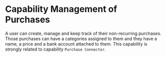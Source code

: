 # Capability Management of Purchases

A user can create, manage and keep track of their non-recurring purchases.
Those purchases can have a categories assigned to them and they have a name, a price and a bank account attached to them.
This capability is strongly related to capability `Purchase Connector`.
